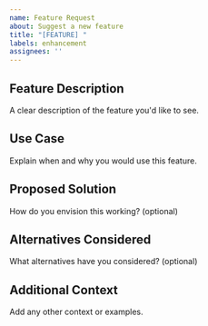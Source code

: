 ```yaml
---
name: Feature Request
about: Suggest a new feature
title: "[FEATURE] "
labels: enhancement
assignees: ''
---
```


## Feature Description
A clear description of the feature you'd like to see.

## Use Case
Explain when and why you would use this feature.

## Proposed Solution
How do you envision this working? (optional)

## Alternatives Considered
What alternatives have you considered? (optional)

## Additional Context
Add any other context or examples.
